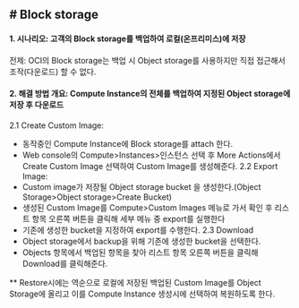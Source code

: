 ## # Block storage 

#### 1. 시나리오: 고객의 Block storage를 백업하여 로컬(온프리미스)에 저장
전제: OCI의 Block storage는 백업 시 Object storage를 사용하지만 직접 접근해서 조작(다운로드) 할 수 없다. 

#### 2. 해결 방법 개요: Compute Instance의 전체를 백업하여 지정된 Object storage에 저장 후 다운로드

2.1 Create Custom Image: 
- 동작중인 Compute Instance에 Block storage를 attach 한다.
- Web console의 Compute>Instances>인스턴스 선택 후 More Actions에서 Create Custom Image 선택하여 Custom Image를 생성해준다.
2.2 Export Image:
- Custom image가 저장될 Object storage bucket 을 생성한다.(Object Storage>Object storage>Create Bucket)
- 생성된 Custom Image를 Compute>Custom Images 메뉴로 가서 확인 후 리스트 항목 오른쪽 버튼을 클릭해 세부 메뉴 중 export를 실행한다
- 기존에 생성한 bucket을 지정하여 export를 수행한다.
2.3 Download
- Object storage에서 backup을 위해 기존에 생성한 bucket을 선택한다.
- Objects 항목에서 백업된 항목을 찾아 리스트 항목 오른쪽 버튼을 클릭해 Download를 클릭해준다.

** Restore시에는 역순으로 로컬에 저장된 백업된 Custom Image를 Object Storage에 올리고 이를 Compute Instance 생성시에 선택하여 복원하도록 한다.
